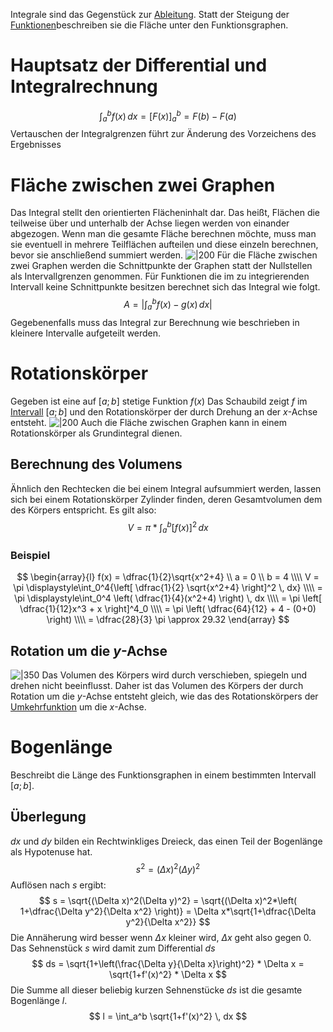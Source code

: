 Integrale sind das Gegenstück zur [Ableitung](Differentialrechnung.md#Ableitung). Statt der Steigung der [Funktionen](Funktionen.md)beschreiben sie die Fläche unter den Funktionsgraphen. 
# Hauptsatz der Differential und Integralrechnung
$$
\int_a^bf(x)\,dx = \left[ F(x) \right]^b_a = F(b)-F(a)
$$
Vertauschen der Integralgrenzen führt zur Änderung des Vorzeichens des Ergebnisses 

# Fläche zwischen zwei Graphen
Das Integral stellt den orientierten Flächeninhalt dar. Das heißt, Flächen die teilweise über und unterhalb der Achse liegen werden von einander abgezogen. Wenn man die gesamte Fläche berechnen möchte, muss man sie eventuell in mehrere Teilflächen aufteilen und diese einzeln berechnen, bevor sie anschließend summiert werden.
![|200](IntegralZwischenFunktionen.png)
Für die Fläche zwischen zwei Graphen werden die Schnittpunkte der Graphen statt der Nullstellen als Intervallgrenzen genommen. 
Für Funktionen die im zu integrierenden Intervall keine Schnittpunkte besitzen berechnet sich das Integral wie folgt.
$$
A = \left| \int_a^bf(x)-g(x) \, dx \right|
$$
Gegebenenfalls muss das Integral zur Berechnung wie beschrieben in kleinere Intervalle aufgeteilt werden.

# Rotationskörper
Gegeben ist eine auf $[a;b]$ stetige Funktion $f(x)$ 
Das Schaubild zeigt $f$ im [Intervall](Intervalle%20und%20Mengen.md) $[a;b]$ und den Rotationskörper der durch Drehung an der $x$-Achse entsteht.
![|200](Rotationskörper01.png)
Auch die Fläche zwischen Graphen kann in einem Rotationskörper als Grundintegral dienen.
## Berechnung des Volumens
Ähnlich den Rechtecken die bei einem Integral aufsummiert werden, lassen sich bei einem Rotationskörper Zylinder finden, deren Gesamtvolumen dem des Körpers entspricht.
Es gilt also:
$$
V = \pi * \int_a^b \left[ f(x) \right]^2 \, dx
$$
### Beispiel
$$
\begin{array}{l}
f(x) = \dfrac{1}{2}\sqrt{x^2+4} \\
a = 0 \\
b = 4 \\\\
V = \pi \displaystyle\int_0^4{\left[ \dfrac{1}{2} \sqrt{x^2+4} \right]^2 \, dx} \\\\
= \pi \displaystyle\int_0^4 \left( \dfrac{1}{4}(x^2+4) \right) \, dx \\\\
= \pi \left[ \dfrac{1}{12}x^3 + x \right]^4_0 \\\\
= \pi \left( \dfrac{64}{12} + 4 - (0+0) \right) \\\\
= \dfrac{28}{3} \pi \approx 29.32
\end{array}
$$
## Rotation um die $y$-Achse
![|350](Rotationskörper02.png)
Das Volumen des Körpers wird durch verschieben, spiegeln und drehen nicht beeinflusst.
Daher ist das Volumen des Körpers der durch Rotation um die $y$-Achse entsteht gleich, wie das des Rotationskörpers der [Umkehrfunktion](Funktionen.md#Umkehrfunktion) um die $x$-Achse.

# Bogenlänge
Beschreibt die Länge des Funktionsgraphen in einem bestimmten Intervall $[a;b]$.

## Überlegung
$dx$ und $dy$ bilden ein Rechtwinkliges Dreieck, das einen Teil der Bogenlänge als Hypotenuse hat.
$$
s^2 = (\Delta x)^2(\Delta y)^2
$$
Auflösen nach $s$ ergibt:
$$
s = \sqrt{(\Delta x)^2(\Delta y)^2} = \sqrt{(\Delta x)^2*\left( 1+\dfrac{\Delta y^2}{\Delta x^2} \right)} = \Delta x*\sqrt{1+\dfrac{\Delta y^2}{\Delta x^2}}
$$
Die Annäherung wird besser wenn $\Delta x$ kleiner wird, $\Delta x$ geht also gegen $0$.
Das Sehnenstück $s$ wird damit zum Differential $ds$ 
$$
ds = \sqrt{1+\left(\frac{\Delta y}{\Delta x}\right)^2} * \Delta x = \sqrt{1+f'(x)^2} * \Delta x
$$
Die Summe all dieser beliebig kurzen Sehnenstücke $ds$ ist die gesamte Bogenlänge $l$.
$$
l = \int_a^b \sqrt{1+f'(x)^2} \, dx
$$
